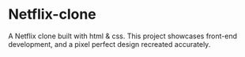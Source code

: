 # Netflix-clone
A Netflix clone built with html &amp; css. This project showcases front-end development, and a pixel perfect design recreated accurately.
